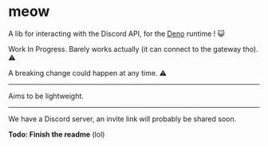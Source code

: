 # meow

A lib for interacting with the Discord API, for the [Deno](https://deno.land/) runtime ! 😺

Work In Progress. Barely works actually (it can connect to the gateway tho). ⚠️

A breaking change could happen at any time. ⚠️

---
Aims to be lightweight.

---
We have a Discord server, an invite link will probably be shared soon.

**Todo: Finish the readme** (lol)
